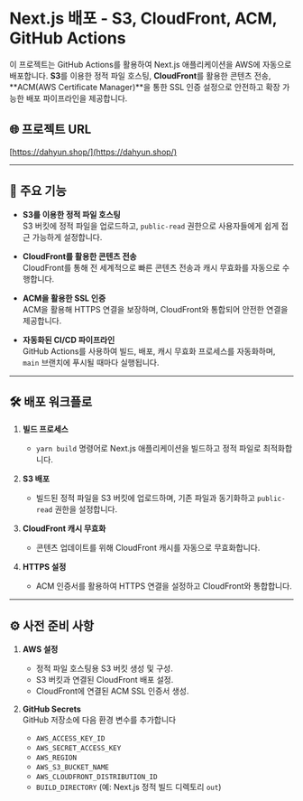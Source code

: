 # Next.js 배포 - S3, CloudFront, ACM, GitHub Actions

이 프로젝트는 GitHub Actions를 활용하여 Next.js 애플리케이션을 AWS에 자동으로 배포합니다. **S3**를 이용한 정적 파일 호스팅, **CloudFront**를 활용한 콘텐츠 전송, **ACM(AWS Certificate Manager)**을 통한 SSL 인증 설정으로 안전하고 확장 가능한 배포 파이프라인을 제공합니다.

## 🌐 프로젝트 URL

[https://dahyun.shop/](https://dahyun.shop/)

---

## 🚀 주요 기능

- **S3를 이용한 정적 파일 호스팅**  
  S3 버킷에 정적 파일을 업로드하고, `public-read` 권한으로 사용자들에게 쉽게 접근 가능하게 설정합니다.

- **CloudFront를 활용한 콘텐츠 전송**  
  CloudFront를 통해 전 세계적으로 빠른 콘텐츠 전송과 캐시 무효화를 자동으로 수행합니다.

- **ACM을 활용한 SSL 인증**  
  ACM을 활용해 HTTPS 연결을 보장하며, CloudFront와 통합되어 안전한 연결을 제공합니다.

- **자동화된 CI/CD 파이프라인**  
  GitHub Actions를 사용하여 빌드, 배포, 캐시 무효화 프로세스를 자동화하며, `main` 브랜치에 푸시될 때마다 실행됩니다.

---

## 🛠️ 배포 워크플로

1. **빌드 프로세스**  
   - `yarn build` 명령어로 Next.js 애플리케이션을 빌드하고 정적 파일로 최적화합니다.

2. **S3 배포**  
   - 빌드된 정적 파일을 S3 버킷에 업로드하며, 기존 파일과 동기화하고 `public-read` 권한을 설정합니다.

3. **CloudFront 캐시 무효화**  
   - 콘텐츠 업데이트를 위해 CloudFront 캐시를 자동으로 무효화합니다.

4. **HTTPS 설정**  
   - ACM 인증서를 활용하여 HTTPS 연결을 설정하고 CloudFront와 통합합니다.

---

## ⚙️ 사전 준비 사항

1. **AWS 설정**
   - 정적 파일 호스팅용 S3 버킷 생성 및 구성.
   - S3 버킷과 연결된 CloudFront 배포 설정.
   - CloudFront에 연결된 ACM SSL 인증서 생성.

2. **GitHub Secrets**  
   GitHub 저장소에 다음 환경 변수를 추가합니다
   - `AWS_ACCESS_KEY_ID`
   - `AWS_SECRET_ACCESS_KEY`
   - `AWS_REGION`
   - `AWS_S3_BUCKET_NAME`
   - `AWS_CLOUDFRONT_DISTRIBUTION_ID`
   - `BUILD_DIRECTORY` (예: Next.js 정적 빌드 디렉토리 `out`)
